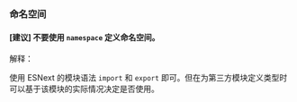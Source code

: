 ### 命名空间

#### [建议] 不要使用 `namespace` 定义命名空间。

解释：

使用 ESNext 的模块语法 `import` 和 `export` 即可。但在为第三方模块定义类型时可以基于该模块的实际情况决定是否使用。
